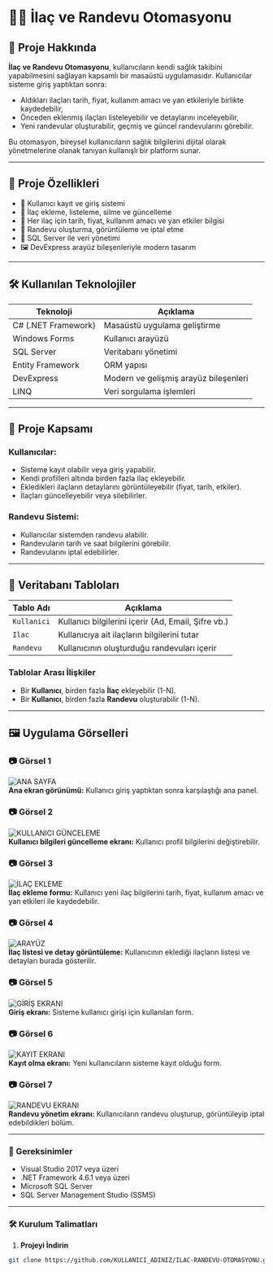 # 💊📅 İlaç ve Randevu Otomasyonu

## 📘 Proje Hakkında

**İlaç ve Randevu Otomasyonu**, kullanıcıların kendi sağlık takibini yapabilmesini sağlayan kapsamlı bir masaüstü uygulamasıdır. Kullanıcılar sisteme giriş yaptıktan sonra:

- Aldıkları ilaçları tarih, fiyat, kullanım amacı ve yan etkileriyle birlikte kaydedebilir,
- Önceden eklenmiş ilaçları listeleyebilir ve detaylarını inceleyebilir,
- Yeni randevular oluşturabilir, geçmiş ve güncel randevularını görebilir.

Bu otomasyon, bireysel kullanıcıların sağlık bilgilerini dijital olarak yönetmelerine olanak tanıyan kullanışlı bir platform sunar.

---

## 🎯 Proje Özellikleri

- 🔐 Kullanıcı kayıt ve giriş sistemi  
- 💊 İlaç ekleme, listeleme, silme ve güncelleme  
- 📄 Her ilaç için tarih, fiyat, kullanım amacı ve yan etkiler bilgisi  
- 📅 Randevu oluşturma, görüntüleme ve iptal etme  
- 🧠 SQL Server ile veri yönetimi  
- 🖼️ DevExpress arayüz bileşenleriyle modern tasarım  

---

## 🛠️ Kullanılan Teknolojiler

| Teknoloji           | Açıklama                                  |
|---------------------|-------------------------------------------|
| C# (.NET Framework)  | Masaüstü uygulama geliştirme              |
| Windows Forms       | Kullanıcı arayüzü                         |
| SQL Server          | Veritabanı yönetimi                       |
| Entity Framework    | ORM yapısı                               |
| DevExpress          | Modern ve gelişmiş arayüz bileşenleri    |
| LINQ                | Veri sorgulama işlemleri                  |

---

## 🧭 Proje Kapsamı

### Kullanıcılar:
- Sisteme kayıt olabilir veya giriş yapabilir.  
- Kendi profilleri altında birden fazla ilaç ekleyebilir.  
- Ekledikleri ilaçların detaylarını görüntüleyebilir (fiyat, tarih, etkiler).  
- İlaçları güncelleyebilir veya silebilirler.  

### Randevu Sistemi:
- Kullanıcılar sistemden randevu alabilir.  
- Randevuların tarih ve saat bilgilerini görebilir.  
- Randevularını iptal edebilirler.

---

## 🔌 Veritabanı Tabloları

| Tablo Adı    | Açıklama                                          |
|--------------|---------------------------------------------------|
| `Kullanici`  | Kullanıcı bilgilerini içerir (Ad, Email, Şifre vb.) |
| `Ilac`       | Kullanıcıya ait ilaçların bilgilerini tutar         |
| `Randevu`    | Kullanıcının oluşturduğu randevuları içerir          |

### Tablolar Arası İlişkiler

- Bir **Kullanıcı**, birden fazla **İlaç** ekleyebilir (1-N).  
- Bir **Kullanıcı**, birden fazla **Randevu** oluşturabilir (1-N).  

---

## 🖼️ Uygulama Görselleri

### 📷 Görsel 1  
![ANA SAYFA](./images/Ekran%20görüntüsü%202025-04-25%20145426.png)  
**Ana ekran görünümü:** Kullanıcı giriş yaptıktan sonra karşılaştığı ana panel.

### 📷 Görsel 2  
![KULLANICI GÜNCELEME](./images/Ekran%20görüntüsü%202025-04-25%20145500.png)  
**Kullanıcı bilgileri güncelleme ekranı:** Kullanıcı profil bilgilerini değiştirebilir.

### 📷 Görsel 3  
![İLAÇ EKLEME](./images/Ekran%20görüntüsü%202025-04-25%20150023.png)  
**İlaç ekleme formu:** Kullanıcı yeni ilaç bilgilerini tarih, fiyat, kullanım amacı ve yan etkileri ile kaydedebilir.

### 📷 Görsel 4  
![ARAYÜZ](./images/Ekran%20görüntüsü%202025-04-25%20150231.png)  
**İlaç listesi ve detay görüntüleme:** Kullanıcının eklediği ilaçların listesi ve detayları burada gösterilir.

### 📷 Görsel 5  
![GİRİŞ EKRANI](./images/Ekran%20görüntüsü%202025-04-25%20150458.png)  
**Giriş ekranı:** Sisteme kullanıcı girişi için kullanılan form.

### 📷 Görsel 6  
![KAYIT EKRANI](./images/Ekran%20görüntüsü%202025-04-25%20150522.png)  
**Kayıt olma ekranı:** Yeni kullanıcıların sisteme kayıt olduğu form.

### 📷 Görsel 7  
![RANDEVU EKRANI](./images/Ekran%20görüntüsü%202025-04-25%20150805.png)  
**Randevu yönetim ekranı:** Kullanıcıların randevu oluşturup, görüntüleyip iptal edebildikleri bölüm.

---

### 📌 Gereksinimler

- Visual Studio 2017 veya üzeri  
- .NET Framework 4.6.1 veya üzeri  
- Microsoft SQL Server  
- SQL Server Management Studio (SSMS)  

---

### 🛠️ Kurulum Talimatları

1. **Projeyi İndirin**  
```bash
git clone https://github.com/KULLANICI_ADINIZ/ILAC-RANDEVU-OTOMASYONU.git
